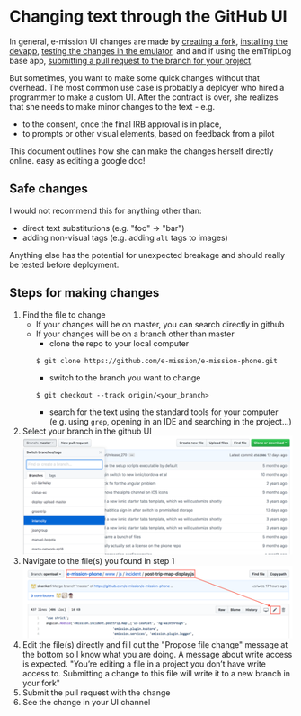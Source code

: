 # Changing text through the GitHub UI #

In general, e-mission UI changes are made by [creating a
fork](https://help.github.com/articles/fork-a-repo/), [installing the
devapp](https://github.com/e-mission/e-mission-devapp#installing), [testing the
changes in the emulator](https://github.com/e-mission/e-mission-phone#updating-the-ui-only), and and if using the emTripLog
base app, [submitting a pull request to the branch for your project](https://help.github.com/articles/about-pull-requests/).

But sometimes, you want to make some quick changes without that overhead. The
most common use case is probably a deployer who hired a programmer to make a
custom UI. After the contract is over, she realizes that she needs to make
minor changes to the text - e.g.
  - to the consent, once the final IRB approval is in place,
  - to prompts or other visual elements, based on feedback from a pilot

This document outlines how she can make the changes herself directly online.
easy as editing a google doc!

## Safe changes ##
I would not recommend this for anything other than:
  - direct text substitutions (e.g. "foo" -> "bar")
  - adding non-visual tags (e.g. adding `alt` tags to images)

Anything else has the potential for unexpected breakage and should really be
tested before deployment.

## Steps for making changes ##
1. Find the file to change
    - If your changes will be on master, you can search directly in github
    - If your changes will be on a branch other than master
      - clone the repo to your local computer
      ```
      $ git clone https://github.com/e-mission/e-mission-phone.git
      ```
      - switch to the branch you want to change
      ```
      $ git checkout --track origin/<your_branch>
      ```
      - search for the text using the standard tools for your computer (e.g. using `grep`, opening in an IDE and searching in the project...)
1. Select your branch in the github UI
![branch selection github ui](../../../assets/overview/easiest_way_to_change_text/branch_selection_github_ui.png)
1. Navigate to the file(s) you found in step 1
![navigate to file and edit](../../../assets/overview/easiest_way_to_change_text/navigate_to_file_and_edit.png)
1. Edit the file(s) directly and fill out the "Propose file change" message at the bottom so I know what you are doing. A message about write access is expected. "You’re editing a file in a project you don’t have write access to. Submitting a change to this file will write it to a new branch in your fork"
1. Submit the pull request with the change
1. See the change in your UI channel
